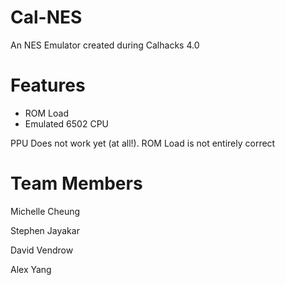 # Cal-NES
An NES Emulator created during Calhacks 4.0

# Features
- ROM Load
- Emulated 6502 CPU

PPU Does not work yet (at all!).
ROM Load is not entirely correct

# Team Members

Michelle Cheung

Stephen Jayakar

David Vendrow

Alex Yang
